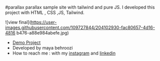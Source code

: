 
#parallax
parallax sample site with tailwind and pure JS.
I developed this project with HTML , CSS ,JS, Tailwind.

![view final](https://user-images.githubusercontent.com/109727844/204102930-fac80657-4d16-4816
b476-a88e984abefe.jpg) 
- [Demo Project](https://mayabehroozi.github.io/parallax-site/) 
- Developed by maya behroozi
- How to reach me : with my [instagram](https://www.instagram.com/maya_behroozi) and 
[linkedin](https://www.linkedin.com/in/maya-behroozi-5b27a425b/) 


